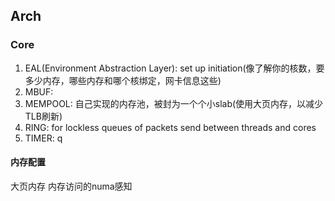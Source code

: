 ## Arch
### Core
1. EAL(Environment Abstraction Layer): set up initiation(像了解你的核数，要多少内存，哪些内存和哪个核绑定，网卡信息这些)
2. MBUF: 
3. MEMPOOL: 自己实现的内存池，被封为一个个小slab(使用大页内存，以减少TLB刷新)
4. RING: for lockless queues of packets send between threads and cores
5. TIMER: q
#### 内存配置
大页内存
内存访问的numa感知